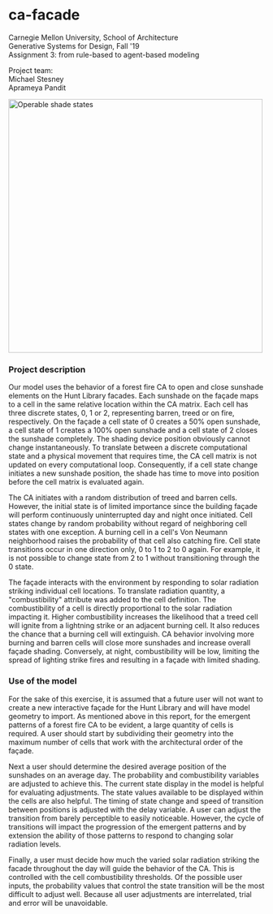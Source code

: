 # ca-facade

Carnegie Mellon University, School of Architecture <br>
Generative Systems for Design, Fall '19 <br>
Assignment 3: from rule-based to agent-based modeling

Project team: <br>
Michael Stesney <br>
Aprameya Pandit <br>

<img src="https://user-images.githubusercontent.com/27044210/121946397-1d52c080-cd12-11eb-985e-106e7f2aac82.jpg" alt="Operable shade states" width="500" />

### Project description
Our model uses the behavior of a forest fire CA to open and close sunshade elements on the Hunt Library facades. Each sunshade on the façade maps to a cell in the same relative location within the CA matrix. Each cell has three discrete states, 0, 1 or 2, representing barren, treed or on fire, respectively. On the façade a cell state of 0 creates a 50% open sunshade, a cell state of 1 creates a 100% open sunshade and a cell state of 2 closes the sunshade completely. The shading device position obviously cannot change instantaneously. To translate between a discrete computational state and a physical movement that requires time, the CA cell matrix is not updated on every computational loop. Consequently, if a cell state change initiates a new sunshade position, the shade has time to move into position before the cell matrix is evaluated again.

The CA initiates with a random distribution of treed and barren cells. However, the initial state is of limited importance since the building façade will perform continuously uninterrupted day and night once initiated. Cell states change by random probability without regard of neighboring cell states with one exception. A burning cell in a cell's Von Neumann neighborhood raises the probability of that cell also catching fire. Cell state transitions occur in one direction only, 0 to 1 to 2 to 0 again. For example, it is not possible to change state from 2 to 1 without transitioning through the 0 state.

The façade interacts with the environment by responding to solar radiation striking individual cell locations. To translate radiation quantity, a "combustibility" attribute was added to the cell definition. The combustibility of a cell is directly proportional to the solar radiation impacting it. Higher combustibility increases the likelihood that a treed cell will ignite from a lightning strike or an adjacent burning cell. It also reduces the chance that a burning cell will extinguish. CA behavior involving more burning and barren cells will close more sunshades and increase overall façade shading. Conversely, at night, combustibility will be low, limiting the spread of lighting strike fires and resulting in a façade with limited shading.

### Use of the model
For the sake of this exercise, it is assumed that a future user will not want to create a new interactive façade for the Hunt Library and will have model geometry to import. As mentioned above in this report, for the emergent patterns of a forest fire CA to be evident, a large quantity of cells is required. A user should start by subdividing their geometry into the maximum number of cells that work with the architectural order of the façade.

Next a user should determine the desired average position of the sunshades on an average day. The probability and combustibility variables are adjusted to achieve this. The current state display in the model is helpful for evaluating adjustments. The state values available to be displayed within the cells are also helpful. The timing of state change and speed of transition between positions is adjusted with the delay variable. A user can adjust the transition from barely perceptible to easily noticeable. However, the cycle of transitions will impact the progression of the emergent patterns and by extension the ability of those patterns to respond to changing solar radiation levels.

Finally, a user must decide how much the varied solar radiation striking the facade throughout the day will guide the behavior of the CA. This is controlled with the cell combustibility thresholds. Of the possible user inputs, the probability values that control the state transition will be the most difficult to adjust well. Because all user adjustments are interrelated, trial and error will be unavoidable.
